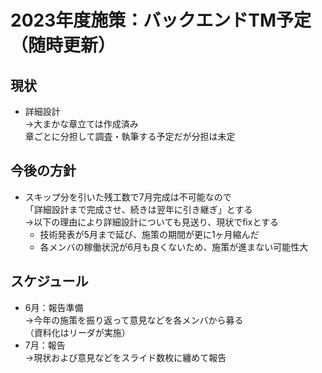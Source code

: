 # 2023年度施策：バックエンドTM予定（随時更新）

## 現状
- 詳細設計  
  →大まかな章立ては作成済み  
  章ごとに分担して調査・執筆する予定だが分担は未定

## 今後の方針
- スキップ分を引いた残工数で7月完成は不可能なので  
  「詳細設計まで完成させ、続きは翌年に引き継ぎ」とする  
  →以下の理由により詳細設計についても見送り、現状でfixとする  
    - 技術発表が5月まで延び、施策の期間が更に1ヶ月縮んだ
    - 各メンバの稼働状況が6月も良くないため、施策が進まない可能性大

## スケジュール
- 6月：報告準備  
    →今年の施策を振り返って意見などを各メンバから募る  
    （資料化はリーダが実施）
- 7月：報告  
    →現状および意見などをスライド数枚に纏めて報告
